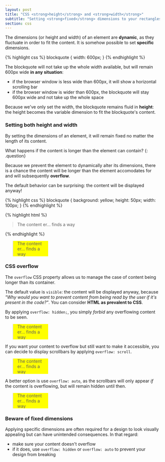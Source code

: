 ```yaml
---
layout: post
title: "CSS <strong>height</strong> and <strong>width</strong>"
subtitle: "Setting <strong>fixed</strong> dimensions to your rectangles"
section: css
---
```


The dimensions (or height and width) of an element are **dynamic**, as they fluctuate in order to fit the content. It is somehow possible to set **specific** dimensions.

{% highlight css %}
blockquote { width: 600px; }
{% endhighlight %}

The blockquote will not take up the whole width available, but will remain 600px wide **in any situation**:

* if the browser window is less wide than 600px, it will show a horizontal scrolling bar
* if the browser window is wider than 600px, the blockquote will stay 600px wide and not take up the whole space

Because we've only set the width, the blockquote remains fluid in **height**: the height becomes the variable dimension to fit the blockquote's content.

### Setting both height and width

By setting the dimensions of an element, it will remain fixed no matter the length of its content.

What happens if the content is longer than the element can contain?
{: .question}

Because we prevent the element to dynamically alter its dimensions, there is a chance the content will be longer than the element accomodates for and will subsequently **overflow**.

The default behavior can be surprising: the content will be displayed anyway!

{% highlight css %}
blockquote { background: yellow; height: 50px; width: 100px; }
{% endhighlight %}

{% highlight html %}
<blockquote>The content er... finds a way</blockquote>
{% endhighlight %}

<div class="result">
  <blockquote style="background: yellow; height: 50px; width: 100px;">The content er... finds a way</blockquote>
</div>

### CSS overflow

The `overflow` CSS property allows us to manage the case of content being longer than its container.

The default value is `visible`: the content will be displayed anyway, because _"Why would you want to prevent content from being read by the user if it's present in the code?"_. You can consider **HTML as prevalent to CSS**.

By applying `overflow: hidden;`, you simply _forbid_ any overflowing content to be seen.

<div class="result">
  <blockquote style="background: yellow; height: 50px; overflow: hidden; width: 100px;">The content er... finds a way</blockquote>
</div>

If you want your content to overflow but still want to make it accessible, you can decide to display scrollbars by applying `overflow: scroll`.

<div class="result">
  <blockquote style="background: yellow; height: 50px; overflow: scroll; width: 100px;">The content er... finds a way</blockquote>
</div>

A better option is use `overflow: auto`, as the scrollbars will only appear _if_ the content is overflowing, but will remain hidden until then.

<div class="result">
  <blockquote style="background: yellow; height: 50px; overflow: auto; width: 100px;">The content er... finds a way</blockquote>
</div>

### Beware of fixed dimensions

Applying specific dimensions are often required for a design to look visually appealing but can have unintended consequences. In that regard:

* make sure your content doesn't overflow
* if it does, use `overflow: hidden` or `overflow: auto` to prevent your design from breaking
